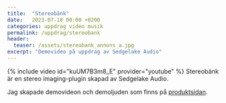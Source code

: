 ```yaml
---
title:  "Stereobänk"
date:   2023-07-18 00:00 +0200
categories: uppdrag video musik
permalink: /uppdrag/stereobank
header:
  teaser: /assets/stereobank_annons_a.jpg
excerpt: "Demovideo på uppdrag av Sedgelake Audio"
---
```

{% include video id="kuUM7B3m8_E" provider="youtube" %}
Stereobänk är en stereo imaging-plugin skapad av Sedgelake Audio.

Jag skapade demovideon och demoljuden som finns på [produktsidan](https://sedgelake.com/products/stereobank).